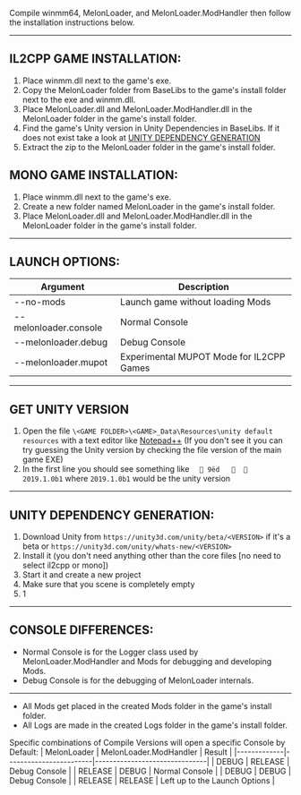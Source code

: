Compile winmm64, MelonLoader, and MelonLoader.ModHandler then follow the installation instructions below.

---

## IL2CPP GAME INSTALLATION:

1.  Place winmm.dll next to the game's exe.
2.  Copy the MelonLoader folder from BaseLibs to the game's install folder next to the exe and winmm.dll.
3.  Place MelonLoader.dll and MelonLoader.ModHandler.dll in the MelonLoader folder in the game's install folder.
4.  Find the game's Unity version in Unity Dependencies in BaseLibs. If it does not exist take a look at [UNITY DEPENDENCY GENERATION](#UNITY-DEPENDENCY-GENERATION)
5.  Extract the zip to the MelonLoader folder in the game's install folder.

## MONO GAME INSTALLATION:

1.  Place winmm.dll next to the game's exe.
2.  Create a new folder named MelonLoader in the game's install folder.
3.  Place MelonLoader.dll and MelonLoader.ModHandler.dll in the MelonLoader folder in the game's install folder.

---

## LAUNCH OPTIONS:

| Argument              | Description                              |
|-----------------------|------------------------------------------|
| --no-mods             | Launch game without loading Mods         |
| --melonloader.console | Normal Console                           |
| --melonloader.debug   | Debug Console                            |
| --melonloader.mupot   | Experimental MUPOT Mode for IL2CPP Games |

---

## GET UNITY VERSION

1. Open the file `\<GAME FOLDER>\<GAME>_Data\Resources\unity default resources` with a text editor like [Notepad++](https://notepad-plus-plus.org/) (If you don't see it you can try guessing the Unity version by checking the file version of the main game EXE)
2. In the first line you should see something like `  ­ 9ëd          2019.1.0b1` where `2019.1.0b1` would be the unity version
---

## UNITY DEPENDENCY GENERATION:

1. Download Unity from `https://unity3d.com/unity/beta/<VERSION>` if it's a beta or `https://unity3d.com/unity/whats-new/<VERSION>`
2. Install it (you don't need anything other than the core files [no need to select il2cpp or mono])
3. Start it and create a new project
4. Make sure that you scene is completely empty
5. 1
---

## CONSOLE DIFFERENCES:

- Normal Console is for the Logger class used by MelonLoader.ModHandler and Mods for debugging and developing Mods.
- Debug Console is for the debugging of MelonLoader internals.

---

- All Mods get placed in the created Mods folder in the game's install folder.
- All Logs are made in the created Logs folder in the game's install folder.

Specific combinations of Compile Versions will open a specific Console by Default:
| MelonLoader | MelonLoader.ModHandler | Result                        |
|-------------|------------------------|-------------------------------|
| DEBUG       | RELEASE                | Debug Console                 |
| RELEASE     | DEBUG                  | Normal Console                |
| DEBUG       | DEBUG                  | Debug Console                 |
| RELEASE     | RELEASE                | Left up to the Launch Options |
